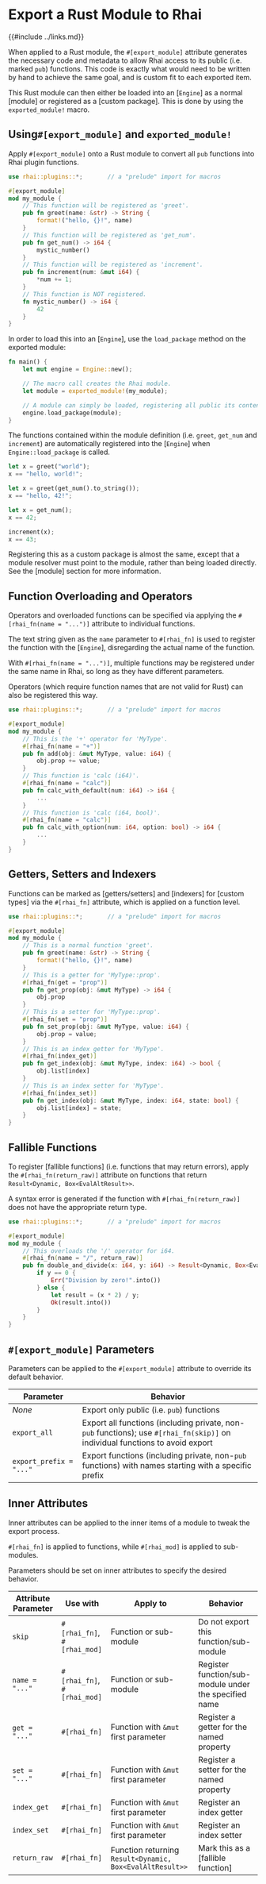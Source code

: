 Export a Rust Module to Rhai
============================

{{#include ../links.md}}


When applied to a Rust module, the `#[export_module]` attribute generates the necessary
code and metadata to allow Rhai access to its public (i.e. marked `pub`) functions. This code
is exactly what would need to be written by hand to achieve the same goal, and is custom fit
to each exported item.

This Rust module can then either be loaded into an [`Engine`] as a normal [module] or
registered as a [custom package]. This is done by using the `exported_module!` macro.


Using`#[export_module]` and `exported_module!`
---------------------------------------------

Apply `#[export_module]` onto a Rust module to convert all `pub` functions into Rhai plugin
functions.

```rust
use rhai::plugins::*;       // a "prelude" import for macros

#[export_module]
mod my_module {
    // This function will be registered as 'greet'.
    pub fn greet(name: &str) -> String {
        format!("hello, {}!", name)
    }
    // This function will be registered as 'get_num'.
    pub fn get_num() -> i64 {
        mystic_number()
    }
    // This function will be registered as 'increment'.
    pub fn increment(num: &mut i64) {
        *num += 1;
    }
    // This function is NOT registered.
    fn mystic_number() -> i64 {
        42
    }
}
```

In order to load this into an [`Engine`], use the `load_package` method on the exported module:

```rust
fn main() {
    let mut engine = Engine::new();

    // The macro call creates the Rhai module.
    let module = exported_module!(my_module);

    // A module can simply be loaded, registering all public its contents.
    engine.load_package(module);
}
```

The functions contained within the module definition (i.e. `greet`, `get_num` and `increment`)
are automatically registered into the [`Engine`] when `Engine::load_package` is called.

```rust
let x = greet("world");
x == "hello, world!";

let x = greet(get_num().to_string());
x == "hello, 42!";

let x = get_num();
x == 42;

increment(x);
x == 43;
```

Registering this as a custom package is almost the same, except that a module resolver must
point to the module, rather than being loaded directly. See the [module] section for more
information.


Function Overloading and Operators
---------------------------------

Operators and overloaded functions can be specified via applying the `#[rhai_fn(name = "...")]`
attribute to individual functions.

The text string given as the `name` parameter to `#[rhai_fn]` is used to register the function with
the [`Engine`], disregarding the actual name of the function.

With `#[rhai_fn(name = "...")]`, multiple functions may be registered under the same name in Rhai, so long as they have different parameters.

Operators (which require function names that are not valid for Rust) can also be registered this way.

```rust
use rhai::plugins::*;       // a "prelude" import for macros

#[export_module]
mod my_module {
    // This is the '+' operator for 'MyType'.
    #[rhai_fn(name = "+")]
    pub fn add(obj: &mut MyType, value: i64) {
        obj.prop += value;
    }
    // This function is 'calc (i64)'.
    #[rhai_fn(name = "calc")]
    pub fn calc_with_default(num: i64) -> i64 {
        ...
    }
    // This function is 'calc (i64, bool)'.
    #[rhai_fn(name = "calc")]
    pub fn calc_with_option(num: i64, option: bool) -> i64 {
        ...
    }
}
```


Getters, Setters and Indexers
-----------------------------

Functions can be marked as [getters/setters] and [indexers] for [custom types] via the `#[rhai_fn]`
attribute, which is applied on a function level.

```rust
use rhai::plugins::*;       // a "prelude" import for macros

#[export_module]
mod my_module {
    // This is a normal function 'greet'.
    pub fn greet(name: &str) -> String {
        format!("hello, {}!", name)
    }
    // This is a getter for 'MyType::prop'.
    #[rhai_fn(get = "prop")]
    pub fn get_prop(obj: &mut MyType) -> i64 {
        obj.prop
    }
    // This is a setter for 'MyType::prop'.
    #[rhai_fn(set = "prop")]
    pub fn set_prop(obj: &mut MyType, value: i64) {
        obj.prop = value;
    }
    // This is an index getter for 'MyType'.
    #[rhai_fn(index_get)]
    pub fn get_index(obj: &mut MyType, index: i64) -> bool {
        obj.list[index]
    }
    // This is an index setter for 'MyType'.
    #[rhai_fn(index_set)]
    pub fn get_index(obj: &mut MyType, index: i64, state: bool) {
        obj.list[index] = state;
    }
}
```


Fallible Functions
------------------

To register [fallible functions] (i.e. functions that may return errors), apply the
`#[rhai_fn(return_raw)]` attribute on functions that return `Result<Dynamic, Box<EvalAltResult>>`.

A syntax error is generated if the function with `#[rhai_fn(return_raw)]` does not
have the appropriate return type.

```rust
use rhai::plugins::*;       // a "prelude" import for macros

#[export_module]
mod my_module {
    // This overloads the '/' operator for i64.
    #[rhai_fn(name = "/", return_raw)]
    pub fn double_and_divide(x: i64, y: i64) -> Result<Dynamic, Box<EvalAltResult>> {
        if y == 0 {
            Err("Division by zero!".into())
        } else {
            let result = (x * 2) / y;
            Ok(result.into())
        }
    }
}
```


`#[export_module]` Parameters
----------------------------

Parameters can be applied to the `#[export_module]` attribute to override its default behavior.

| Parameter               | Behavior                                                                                                                      |
| ----------------------- | ----------------------------------------------------------------------------------------------------------------------------- |
| _None_                  | Export only public (i.e. `pub`) functions                                                                                     |
| `export_all`            | Export all functions (including private, non-`pub` functions); use `#[rhai_fn(skip)]` on individual functions to avoid export |
| `export_prefix = "..."` | Export functions (including private, non-`pub` functions) with names starting with a specific prefix                          |


Inner Attributes
----------------

Inner attributes can be applied to the inner items of a module to tweak the export process.

`#[rhai_fn]` is applied to functions, while `#[rhai_mod]` is applied to sub-modules.

Parameters should be set on inner attributes to specify the desired behavior.

| Attribute Parameter | Use with                    | Apply to                                                 | Behavior                                              |
| ------------------- | --------------------------- | -------------------------------------------------------- | ----------------------------------------------------- |
| `skip`              | `#[rhai_fn]`, `#[rhai_mod]` | Function or sub-module                                   | Do not export this function/sub-module                |
| `name = "..."`      | `#[rhai_fn]`, `#[rhai_mod]` | Function or sub-module                                   | Register function/sub-module under the specified name |
| `get = "..."`       | `#[rhai_fn]`                | Function with `&mut` first parameter                     | Register a getter for the named property              |
| `set = "..."`       | `#[rhai_fn]`                | Function with `&mut` first parameter                     | Register a setter for the named property              |
| `index_get`         | `#[rhai_fn]`                | Function with `&mut` first parameter                     | Register an index getter                              |
| `index_set`         | `#[rhai_fn]`                | Function with `&mut` first parameter                     | Register an index setter                              |
| `return_raw`        | `#[rhai_fn]`                | Function returning `Result<Dynamic, Box<EvalAltResult>>` | Mark this as a [fallible function]                    |
